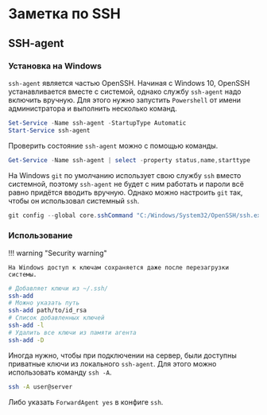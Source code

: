 # Заметка по SSH

## SSH-agent

### Установка на Windows

`ssh-agent` является частью OpenSSH. Начиная с Windows 10, OpenSSH устанавливается вместе с системой, однако службу `ssh-agent` надо включить вручную. Для этого нужно запустить `Powershell` от имени администратора и выполнить несколько команд.

```powershell
Set-Service -Name ssh-agent -StartupType Automatic
Start-Service ssh-agent
```

Проверить состояние `ssh-agent` можно с помощью команды.

```powershell
Get-Service -Name ssh-agent | select -property status,name,starttype
```

На Windows `git` по умолчанию использует свою службу `ssh` вместо системной, поэтому `ssh-agent` не будет с ним работать и пароли всё равно придётся вводить вручную. Однако можно настроить `git` так, чтобы он использовал системный `ssh`.

```powershell
git config --global core.sshCommand "C:/Windows/System32/OpenSSH/ssh.exe"
```

### Использование

!!! warning "Security warning"

    На Windows доступ к ключам сохраняется даже после перезагрузки системы.

```sh
# Добавляет ключи из ~/.ssh/
ssh-add
# Можно указать путь
ssh-add path/to/id_rsa
# Список добавленных ключей
ssh-add -l
# Удалить все ключи из памяти агента
ssh-add -D
```

Иногда нужно, чтобы при подключении на сервер, были доступны приватные ключи из локального `ssh-agent`. Для этого можно использовать команду `ssh -A`.

```sh
ssh -A user@server
```

Либо указать `ForwardAgent yes` в конфиге `ssh`.